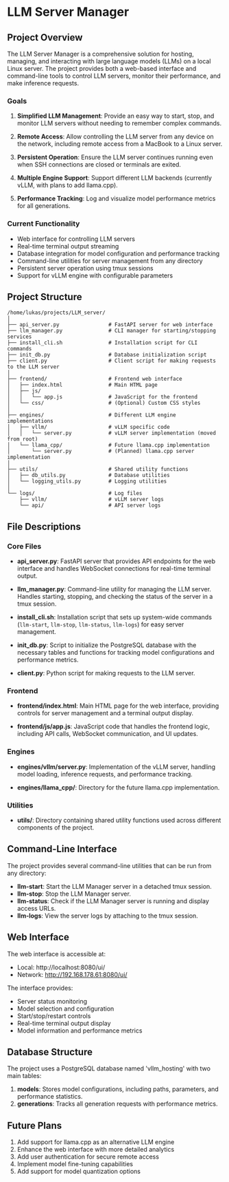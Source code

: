 # LLM Server Manager

## Project Overview

The LLM Server Manager is a comprehensive solution for hosting, managing, and interacting with large language models (LLMs) on a local Linux server. The project provides both a web-based interface and command-line tools to control LLM servers, monitor their performance, and make inference requests.

### Goals

1. **Simplified LLM Management**: Provide an easy way to start, stop, and monitor LLM servers without needing to remember complex commands.

2. **Remote Access**: Allow controlling the LLM server from any device on the network, including remote access from a MacBook to a Linux server.

3. **Persistent Operation**: Ensure the LLM server continues running even when SSH connections are closed or terminals are exited.

4. **Multiple Engine Support**: Support different LLM backends (currently vLLM, with plans to add llama.cpp).

5. **Performance Tracking**: Log and visualize model performance metrics for all generations.

### Current Functionality

- Web interface for controlling LLM servers
- Real-time terminal output streaming
- Database integration for model configuration and performance tracking
- Command-line utilities for server management from any directory
- Persistent server operation using tmux sessions
- Support for vLLM engine with configurable parameters

## Project Structure

```
/home/lukas/projects/LLM_server/
│
├── api_server.py                # FastAPI server for web interface
├── llm_manager.py               # CLI manager for starting/stopping services
├── install_cli.sh               # Installation script for CLI commands
├── init_db.py                   # Database initialization script
├── client.py                    # Client script for making requests to the LLM server
│
├── frontend/                    # Frontend web interface
│   ├── index.html               # Main HTML page
│   ├── js/
│   │   └── app.js               # JavaScript for the frontend
│   └── css/                     # (Optional) Custom CSS styles
│
├── engines/                     # Different LLM engine implementations
│   ├── vllm/                    # vLLM specific code
│   │   └── server.py            # vLLM server implementation (moved from root)
│   └── llama_cpp/               # Future llama.cpp implementation
│       └── server.py            # (Planned) llama.cpp server implementation
│
├── utils/                       # Shared utility functions
│   ├── db_utils.py              # Database utilities
│   └── logging_utils.py         # Logging utilities
│
└── logs/                        # Log files
    ├── vllm/                    # vLLM server logs
    └── api/                     # API server logs
```

## File Descriptions

### Core Files

- **api_server.py**: FastAPI server that provides API endpoints for the web interface and handles WebSocket connections for real-time terminal output.

- **llm_manager.py**: Command-line utility for managing the LLM server. Handles starting, stopping, and checking the status of the server in a tmux session.

- **install_cli.sh**: Installation script that sets up system-wide commands (`llm-start`, `llm-stop`, `llm-status`, `llm-logs`) for easy server management.

- **init_db.py**: Script to initialize the PostgreSQL database with the necessary tables and functions for tracking model configurations and performance metrics.

- **client.py**: Python script for making requests to the LLM server.

### Frontend

- **frontend/index.html**: Main HTML page for the web interface, providing controls for server management and a terminal output display.

- **frontend/js/app.js**: JavaScript code that handles the frontend logic, including API calls, WebSocket communication, and UI updates.

### Engines

- **engines/vllm/server.py**: Implementation of the vLLM server, handling model loading, inference requests, and performance tracking.

- **engines/llama_cpp/**: Directory for the future llama.cpp implementation.

### Utilities

- **utils/**: Directory containing shared utility functions used across different components of the project.

## Command-Line Interface

The project provides several command-line utilities that can be run from any directory:

- **llm-start**: Start the LLM Manager server in a detached tmux session.
- **llm-stop**: Stop the LLM Manager server.
- **llm-status**: Check if the LLM Manager server is running and display access URLs.
- **llm-logs**: View the server logs by attaching to the tmux session.

## Web Interface

The web interface is accessible at:
- Local: http://localhost:8080/ui/
- Network: http://192.168.178.61:8080/ui/

The interface provides:
- Server status monitoring
- Model selection and configuration
- Start/stop/restart controls
- Real-time terminal output display
- Model information and performance metrics

## Database Structure

The project uses a PostgreSQL database named 'vllm_hosting' with two main tables:

1. **models**: Stores model configurations, including paths, parameters, and performance statistics.
2. **generations**: Tracks all generation requests with performance metrics.

## Future Plans

1. Add support for llama.cpp as an alternative LLM engine
2. Enhance the web interface with more detailed analytics
3. Add user authentication for secure remote access
4. Implement model fine-tuning capabilities
5. Add support for model quantization options 